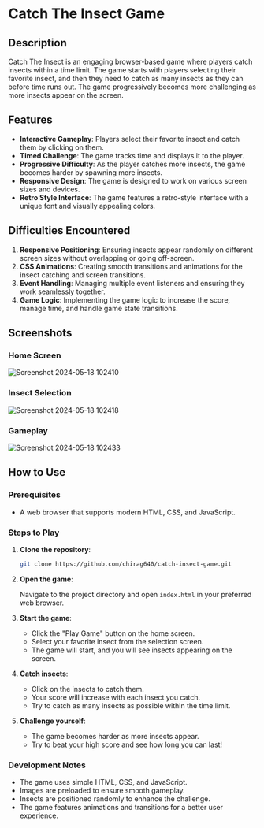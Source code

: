 # Catch The Insect Game

## Description

Catch The Insect is an engaging browser-based game where players catch insects within a time limit. The game starts with players selecting their favorite insect, and then they need to catch as many insects as they can before time runs out. The game progressively becomes more challenging as more insects appear on the screen.

## Features

- **Interactive Gameplay**: Players select their favorite insect and catch them by clicking on them.
- **Timed Challenge**: The game tracks time and displays it to the player.
- **Progressive Difficulty**: As the player catches more insects, the game becomes harder by spawning more insects.
- **Responsive Design**: The game is designed to work on various screen sizes and devices.
- **Retro Style Interface**: The game features a retro-style interface with a unique font and visually appealing colors.

## Difficulties Encountered

1. **Responsive Positioning**: Ensuring insects appear randomly on different screen sizes without overlapping or going off-screen.
2. **CSS Animations**: Creating smooth transitions and animations for the insect catching and screen transitions.
3. **Event Handling**: Managing multiple event listeners and ensuring they work seamlessly together.
4. **Game Logic**: Implementing the game logic to increase the score, manage time, and handle game state transitions.

## Screenshots

### Home Screen

![Screenshot 2024-05-18 102410](https://github.com/chirag640/catch-insect-game/assets/111826944/d717b213-1e94-4af5-a67d-c65e02c5dc7e)

### Insect Selection
![Screenshot 2024-05-18 102418](https://github.com/chirag640/catch-insect-game/assets/111826944/bdaaf84f-9de5-45ee-98e7-fd6240f66556)


### Gameplay
![Screenshot 2024-05-18 102433](https://github.com/chirag640/catch-insect-game/assets/111826944/3d870166-133b-4079-ba13-a495f5485e3d)


## How to Use

### Prerequisites

- A web browser that supports modern HTML, CSS, and JavaScript.

### Steps to Play

1. **Clone the repository**:

    ```sh
    git clone https://github.com/chirag640/catch-insect-game.git
    ```

2. **Open the game**:
   
    Navigate to the project directory and open `index.html` in your preferred web browser.

3. **Start the game**:

    - Click the "Play Game" button on the home screen.
    - Select your favorite insect from the selection screen.
    - The game will start, and you will see insects appearing on the screen.

4. **Catch insects**:

    - Click on the insects to catch them.
    - Your score will increase with each insect you catch.
    - Try to catch as many insects as possible within the time limit.

5. **Challenge yourself**:

    - The game becomes harder as more insects appear.
    - Try to beat your high score and see how long you can last!

### Development Notes

- The game uses simple HTML, CSS, and JavaScript.
- Images are preloaded to ensure smooth gameplay.
- Insects are positioned randomly to enhance the challenge.
- The game features animations and transitions for a better user experience.
